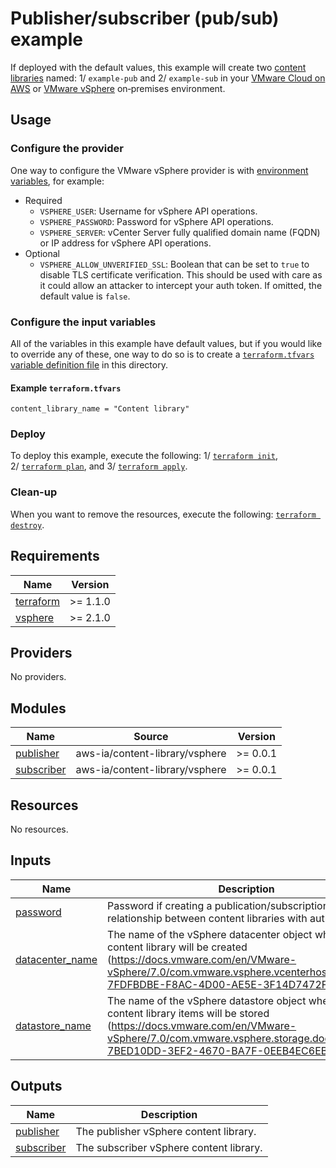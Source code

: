 <!-- BEGIN_TF_DOCS -->
# Publisher/subscriber (pub/sub) example

If deployed with the default values, this example will create two [content libraries][content\_library] named: 1/&nbsp;`example-pub` and 2/&nbsp;`example-sub` in your [VMware Cloud on AWS][vmconaws] or [VMware vSphere][vsphere] on&#8209;premises environment.

## Usage

### Configure the provider

One way to configure the VMware vSphere provider is with [environment variables][env\_vars], for example:

* Required
  * `VSPHERE_USER`: Username for vSphere API operations.
  * `VSPHERE_PASSWORD`: Password for vSphere API operations.
  * `VSPHERE_SERVER`: vCenter Server fully qualified domain name (FQDN) or IP address for vSphere API operations.
* Optional
  * `VSPHERE_ALLOW_UNVERIFIED_SSL`: Boolean that can be set to `true` to disable TLS certificate verification.
    This should be used with care as it could allow an attacker to intercept your auth token.
    If omitted, the default value is `false`.

### Configure the input variables

All of the variables in this example have default values, but if you would like to override any of these, one way to do so is to create a [`terraform.tfvars` variable definition file][tfvars] in this directory.

#### Example `terraform.tfvars`

```hcl
content_library_name = "Content library"
```

### Deploy

To deploy this example, execute the following: 1/&nbsp;[`terraform init`][tf\_init], 2/&nbsp;[`terraform plan`][tf\_plan], and 3/&nbsp;[`terraform apply`][tf\_apply].

### Clean-up

When you want to remove the resources, execute the following: [`terraform destroy`][tf\_destroy].

[content\_library]: https://docs.vmware.com/en/VMware-vSphere/7.0/com.vmware.vsphere.vm_admin.doc/GUID-254B2CE8-20A8-43F0-90E8-3F6776C2C896.html?hWord=N4IghgNiBcIMYHsB2AXApqgBBAlgIwCcwCBPEAXyA
[datastore]: https://docs.vmware.com/en/VMware-vSphere/7.0/com.vmware.vsphere.storage.doc/GUID-7BED10DD-3EF2-4670-BA7F-0EEB4EC6EB85.html
[env\_vars]: https://registry.terraform.io/providers/hashicorp/vsphere/latest/docs#argument-reference
[items]: https://docs.vmware.com/en/VMware-vSphere/7.0/com.vmware.vsphere.vm_admin.doc/GUID-D3DD122F-16A5-4F36-8467-97994A854B16.html
[tf\_apply]: https://www.terraform.io/cli/commands/apply
[tf\_destroy]: https://www.terraform.io/cli/commands/destroy
[tf\_init]: https://www.terraform.io/cli/commands/init
[tf\_plan]: https://www.terraform.io/cli/commands/plan
[tfvars]: https://www.terraform.io/language/values/variables#variable-definitions-tfvars-files
[vsphere]: https://docs.vmware.com/en/VMware-vSphere/index.html
[vmconaws]: https://aws.amazon.com/vmware/

## Requirements

| Name | Version |
|------|---------|
| <a name="requirement_terraform"></a> [terraform](#requirement\_terraform) | >= 1.1.0 |
| <a name="requirement_vsphere"></a> [vsphere](#requirement\_vsphere) | >= 2.1.0 |

## Providers

No providers.

## Modules

| Name | Source | Version |
|------|--------|---------|
| <a name="module_publisher"></a> [publisher](#module\_publisher) | aws-ia/content-library/vsphere | >= 0.0.1 |
| <a name="module_subscriber"></a> [subscriber](#module\_subscriber) | aws-ia/content-library/vsphere | >= 0.0.1 |

## Resources

No resources.

## Inputs

| Name | Description | Type | Default | Required |
|------|-------------|------|---------|:--------:|
| <a name="input_password"></a> [password](#input\_password) | Password if creating a publication/subscription relationship between content libraries with authentication. | `string` | n/a | yes |
| <a name="input_datacenter_name"></a> [datacenter\_name](#input\_datacenter\_name) | The name of the vSphere datacenter object where the content library will be created (https://docs.vmware.com/en/VMware-vSphere/7.0/com.vmware.vsphere.vcenterhost.doc/GUID-7FDFBDBE-F8AC-4D00-AE5E-3F14D7472FAF.html). | `string` | `"SDDC-Datacenter"` | no |
| <a name="input_datastore_name"></a> [datastore\_name](#input\_datastore\_name) | The name of the vSphere datastore object where the content library items will be stored (https://docs.vmware.com/en/VMware-vSphere/7.0/com.vmware.vsphere.storage.doc/GUID-7BED10DD-3EF2-4670-BA7F-0EEB4EC6EB85.html). | `string` | `"WorkloadDatastore"` | no |

## Outputs

| Name | Description |
|------|-------------|
| <a name="output_publisher"></a> [publisher](#output\_publisher) | The publisher vSphere content library. |
| <a name="output_subscriber"></a> [subscriber](#output\_subscriber) | The subscriber vSphere content library. |
<!-- END_TF_DOCS -->